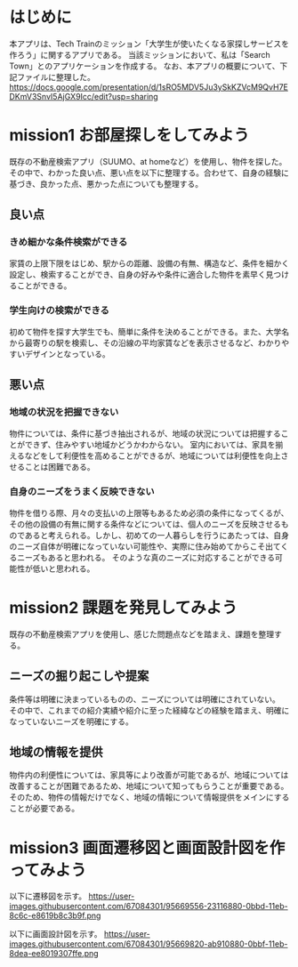 # はじめに
本アプリは、Tech Trainのミッション「大学生が使いたくなる家探しサービスを作ろう」に関するアプリである。
当該ミッションにおいて、私は「Search Town」とのアプリケーションを作成する。
なお、本アプリの概要について、下記ファイルに整理した。
https://docs.google.com/presentation/d/1sRO5MDV5Ju3ySkKZVcM9QvH7EDKmV3SnvI5AjGX9Icc/edit?usp=sharing

# mission1 お部屋探しをしてみよう
既存の不動産検索アプリ（SUUMO、at homeなど）を使用し、物件を探した。
その中で、わかった良い点、悪い点を以下に整理する。合わせて、自身の経験に基づき、良かった点、悪かった点についても整理する。

## 良い点
### きめ細かな条件検索ができる
家賃の上限下限をはじめ、駅からの距離、設備の有無、構造など、条件を細かく設定し、検索することができ、自身の好みや条件に適合した物件を素早く見つけることができる。

### 学生向けの検索ができる
初めて物件を探す大学生でも、簡単に条件を決めることができる。また、大学名から最寄りの駅を検索し、その沿線の平均家賃などを表示させるなど、わかりやすいデザインとなっている。

## 悪い点
### 地域の状況を把握できない
物件については、条件に基づき抽出されるが、地域の状況については把握することができず、住みやすい地域かどうかわからない。
室内においては、家具を揃えるなどをして利便性を高めることができるが、地域については利便性を向上させることは困難である。

### 自身のニーズをうまく反映できない
物件を借りる際、月々の支払いの上限等もあるため必須の条件になってくるが、その他の設備の有無に関する条件などについては、個人のニーズを反映させるものであると考えられる。しかし、初めての一人暮らしを行うにあたっては、自身のニーズ自体が明確になっていない可能性や、実際に住み始めてからこそ出てくるニーズもあると思われる。
そのような真のニーズに対応することができる可能性が低いと思われる。


# mission2 課題を発見してみよう
既存の不動産検索アプリを使用し、感じた問題点などを踏まえ、課題を整理する。

## ニーズの掘り起こしや提案
条件等は明確に決まっているものの、ニーズについては明確にされていない。
その中で、これまでの紹介実績や紹介に至った経緯などの経験を踏まえ、明確になっていないニーズを明確にする。

## 地域の情報を提供
物件内の利便性については、家具等により改善が可能であるが、地域については改善することが困難であるため、地域について知ってもらうことが重要である。
そのため、物件の情報だけでなく、地域の情報について情報提供をメインにすることが必要である。

# mission3 画面遷移図と画面設計図を作ってみよう
以下に遷移図を示す。
https://user-images.githubusercontent.com/67084301/95669556-23116880-0bbd-11eb-8c6c-e8619b8c3b9f.png

以下に画面設計図を示す。
https://user-images.githubusercontent.com/67084301/95669820-ab910880-0bbf-11eb-8dea-ee8019307ffe.png